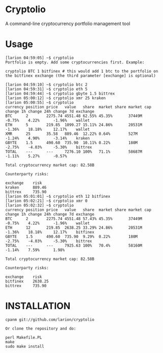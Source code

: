Cryptolio
=========

A command-line cryptocurrency portfolio management tool

Usage
=====

	[larion 04:59:05] ~$ cryptolio
	Portfolio is empty. Add some cryptocurrencies first. Example:

	cryptolio BTC 1 bitfinex # this would add 1 btc to the portfolio on the bitfinex exchange (the third parameter [exchange] is optional)

	[larion 04:59:10] ~$ cryptolio btc 2
	[larion 04:59:31] ~$ cryptolio eth 5
	[larion 04:59:44] ~$ cryptolio gbyte 1.5 bittrex
	[larion 05:00:12] ~$ cryptolio xmr 25 kraken
	[larion 05:00:55] ~$ cryptolio
	currency position price   value   share  market share market cap change 1h change 24h change 7d exchange
	BTC      2        2275.74 4551.48 62.55% 45.35%       37449M     -0.75%    4.22%      -1.96%    wallet
	ETH      5        219.85  1099.27 15.11% 24.86%       20531M     -1.36%    18.18%     12.17%    wallet
	XMR      25       35.58   889.46  12.22% 0.64%        527M       -1.24%    4.90%      -3.14%    kraken
	GBYTE    1.5      490.60  735.90  10.11% 0.22%        180M       -2.75%    -4.03%     -5.30%    bittrex
	TOTAL    ---      ---     7276.10 100%   71.1%        58687M     -1.11%    5.27%      -0.57%

	Total cryptocurrency market cap: 82.58B

	Counterparty risks:

	exchange    risk
	kraken      889.46
	bittrex     735.90
	[larion 05:01:01] ~$ cryptolio eth 12 bitfinex
	[larion 05:02:21] ~$ cryptolio xmr 0
	[larion 05:02:32] ~$ cryptolio
	currency position price   value   share  market share market cap change 1h change 24h change 7d exchange
	BTC      2        2275.74 4551.48 57.43% 45.35%       37449M     -0.75%    4.22%      -1.96%    wallet
	ETH      12       219.85  2638.25 33.29% 24.86%       20531M     -1.36%    18.18%     12.17%    bitfinex
	GBYTE    1.5      490.60  735.90  9.29%  0.22%        180M       -2.75%    -4.03%     -5.30%    bittrex
	TOTAL    ---      ---     7925.63 100%   70.4%        58160M     -1.14%    7.59%      1.98%

	Total cryptocurrency market cap: 82.58B

	Counterparty risks:

	exchange    risk
	bitfinex    2638.25
	bittrex     735.90

INSTALLATION
============

    cpanm git://github.com/larion/cryptolio

    Or clone the repository and do:

    perl Makefile.PL
    make
    sudo make install
